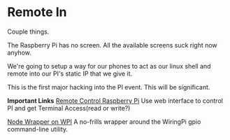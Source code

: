 # Remote In

Couple things. 

The Raspberry Pi has no screen. All the available screens suck right now anyhow. 

We're going to setup a way for our phones to act as our linux shell and remote into our PI's static IP that we give it. 

This is the first major hacking into the PI event. This will be significant. 

**Important Links**
[Remote Control Raspberry Pi](https://www.gadgetdaily.xyz/remotely-control-your-raspberry-pi/)
Use web interface to control PI and get Terminal Access(read or write?)

[Node Wrapper on WPI](https://github.com/gavinhungry/wpi-gpio)
A no-frills wrapper around the WiringPi gpio command-line utility.

